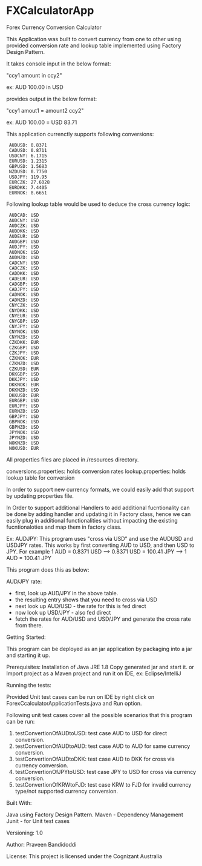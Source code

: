 # FXCalculatorApp

Forex Currency Conversion Calculator

This Application was built to convert currency from one to other using provided conversion rate and lookup table implemented using Factory Design Pattern.

It takes console input in the below format:

"ccy1 amount in ccy2"

ex: AUD 100.00 in USD

provides output in the below format:

"ccy1 amout1 = amount2 ccy2"

ex: AUD 100.00 = USD 83.71

This application currenctly supports following conversions:
 
     AUDUSD: 0.8371
     CADUSD: 0.8711
     USDCNY: 6.1715
     EURUSD: 1.2315
     GBPUSD: 1.5683
     NZDUSD: 0.7750
     USDJPY: 119.95
     EURCZK: 27.6028
     EURDKK: 7.4405
     EURNOK: 8.6651

Following lookup table would be used to deduce the cross currency logic:

     AUDCAD: USD
     AUDCNY: USD
     AUDCZK: USD
     AUDDKK: USD
     AUDEUR: USD
     AUDGBP: USD
     AUDJPY: USD
     AUDNOK: USD
     AUDNZD: USD
     CADCNY: USD
     CADCZK: USD
     CADDKK: USD
     CADEUR: USD
     CADGBP: USD
     CADJPY: USD
     CADNOK: USD
     CADNZD: USD
     CNYCZK: USD
     CNYDKK: USD
     CNYEUR: USD
     CNYGBP: USD
     CNYJPY: USD
     CNYNOK: USD
     CNYNZD: USD
     CZKDKK: EUR
     CZKGBP: USD
     CZKJPY: USD
     CZKNOK: EUR
     CZKNZD: USD
     CZKUSD: EUR
     DKKGBP: USD
     DKKJPY: USD
     DKKNOK: EUR
     DKKNZD: USD
     DKKUSD: EUR
     EURGBP: USD
     EURJPY: USD
     EURNZD: USD
     GBPJPY: USD
     GBPNOK: USD
     GBPNZD: USD
     JPYNOK: USD
     JPYNZD: USD
     NOKNZD: USD
     NOKUSD: EUR

All properties files are placed in /resources directory.

conversions.properties: holds conversion rates
lookup.properties: holds lookup table for conversion

In order to support new currency formats, we could easily add that support by updating properties file.

In Order to support additional Handlers to add additional fucntionality can be done by adding handler and updating it in Factory class, hence we can easily plug in additional functionalities without impacting the existing fucntionaloties and map them in factory class.

Ex: AUDJPY: This program uses "cross via USD" and use the AUDUSD and USDJPY rates. This works by first converting AUD to USD, and then USD to JPY.
For example 1 AUD = 0.8371 USD --> 0.8371 USD = 100.41 JPY --> 1 AUD = 100.41 JPY

This program does this as below:

AUD/JPY rate: 
- first, look up AUD/JPY in the above table.
- the resulting entry shows that you need to cross via USD
- next look up AUD/USD - the rate for this is fed direct
- now look up USD/JPY - also fed direct
- fetch the rates for AUD/USD and USD/JPY and generate the cross rate from there.

Getting Started:

This program can be deployed as an jar application by packaging into a jar and starting it up.

Prerequisites:
Installation of Java JRE 1.8
Copy generated jar and start it.
or
Import project as a Maven project and run it on IDE, ex: Eclipse/IntelliJ

Running the tests:

Provided Unit test cases can be run on IDE by right click on ForexCcalculatorApplicationTests.java and Run option.

Following unit test cases cover all the possible scenarios that this program can be run:

1) testConvertionOfAUDtoUSD: test case AUD to USD for direct conversion.
2) testConvertionOfAUDtoAUD: test case AUD to AUD for same currency conversion.
3) testConvertionOfAUDtoDKK: test case AUD to DKK for cross via currency conversion.
4) testConvertionOfJPYtoUSD: test case JPY to USD for cross via currency conversion.
5) testConvertionOfKRWtoFJD: test case KRW to FJD for invalid currency type/not supported currency conversion.

Built With:

Java using Factory Design Pattern. 
Maven - Dependency Management
Junit - for Unit test cases

Versioning:
1.0

Author:
Praveen Bandidoddi

License:
This project is licensed under the Cognizant Australia
